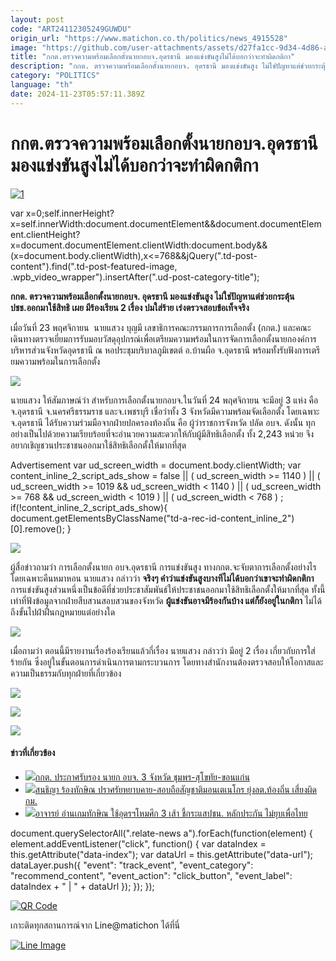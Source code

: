 ```yaml
---
layout: post
code: "ART24112305249GUWDU"
origin_url: "https://www.matichon.co.th/politics/news_4915528"
image: "https://github.com/user-attachments/assets/d27fa1cc-9d34-4d86-a7b0-97a532026667"
title: "กกต.ตรวจความพร้อมเลือกตั้งนายกอบจ.อุดรธานี มองแข่งขันสูงไม่ได้บอกว่าจะทำผิดกติกา"
description: "กกต. ตรวจความพร้อมเลือกตั้งนายกอบจ. อุดรธานี มองแข่งขันสูง ไม่ใช่ปัญหาแต่ช่วยกระตุ้นปชช.ออกมาใช้สิทธิ เผย มีร้องเรียน 2 เรื่อง ปมใส่ร้าย เร่งตรวจสอบข้อเท็จจริง"
category: "POLITICS"
language: "th"
date: 2024-11-23T05:57:11.389Z
---
```


# กกต.ตรวจความพร้อมเลือกตั้งนายกอบจ.อุดรธานี มองแข่งขันสูงไม่ได้บอกว่าจะทำผิดกติกา

[![](https://www.matichon.co.th/wp-content/uploads/2024/11/1-290.jpg "1")](https://www.matichon.co.th/wp-content/uploads/2024/11/1-290.jpg)

var x=0;self.innerHeight?x=self.innerWidth:document.documentElement&&document.documentElement.clientHeight?x=document.documentElement.clientWidth:document.body&&(x=document.body.clientWidth),x<=768&&jQuery(".td-post-content").find(".td-post-featured-image, .wpb\_video\_wrapper").insertAfter(".ud-post-category-title");

**กกต. ตรวจความพร้อมเลือกตั้งนายกอบจ. อุดรธานี มองแข่งขันสูง ไม่ใช่ปัญหาแต่ช่วยกระตุ้น ปชช.ออกมาใช้สิทธิ เผย มีร้องเรียน 2 เรื่อง ปมใส่ร้าย เร่งตรวจสอบข้อเท็จจริง**

เมื่อวันที่ 23 พฤศจิกายน  นายแสวง บุญมี เลขาธิการคณะกรรมการการเลือกตั้ง (กกต.) และคณะ เดินทางตรวจเยี่ยมการรับมอบวัสดุอุปกรณ์เพื่อเตรียมความพร้อมในการจัดการเลือกตั้งนายกองค์การบริหารส่วนจังหวัดอุดรธานี ณ หอประชุมบริบาลภูมิเขตต์ อ.บ้านผือ จ.อุดรธานี พร้อมทั้งรับฟังการเตรียมความพร้อมในการเลือกตั้ง

![](https://www.matichon.co.th/wp-content/uploads/2024/11/1282070_0.jpg)

นายแสวง ให้สัมภาษณ์ว่า สำหรับการเลือกตั้งนายกอบจ.ในวันที่ 24 พฤศจิกายน จะมีอยู่ 3 แห่ง คือ จ.อุดรธานี จ.นครศรีธรรมราช และจ.เพชรบุรี เชื่อว่าทั้ง 3 จังหวัดมีความพร้อมจัดเลือกตั้ง โดยเฉพาะ จ.อุดรธานี ได้รับความร่วมมือจากฝ่ายปกครองท้องถิ่น คือ ผู้ว่าราชการจังหวัด ปลัด อบจ. ดังนั้น ทุกอย่างเป็นไปด้วยความเรียบร้อยที่จะอำนวยความสะดวกให้กับผู้มีสิทธิเลือกตั้ง ทั้ง 2,243 หน่วย จึงอยากเชิญชวนประชาชนออกมาใช้สิทธิเลือกตั้งให้มากที่สุด

Advertisement var ud\_screen\_width = document.body.clientWidth; var content\_inline\_2\_script\_ads\_show = false || ( ud\_screen\_width >= 1140 ) || ( ud\_screen\_width >= 1019 && ud\_screen\_width < 1140 ) || ( ud\_screen\_width >= 768 && ud\_screen\_width < 1019 ) || ( ud\_screen\_width < 768 ) ; if(!content\_inline\_2\_script\_ads\_show){ document.getElementsByClassName("td-a-rec-id-content\_inline\_2")\[0\].remove(); }

![](https://www.matichon.co.th/wp-content/uploads/2024/11/1282072_0.jpg)

ผู้สื่อข่าวถามว่า การเลือกตั้งนายก อบจ.อุดรธานี การแข่งขันสูง ทางกกต.จะจับตาการเลือกตั้งอย่างไร โดยเฉพาะคืนหมาหอน นายแสวง กล่าวว่า **จริงๆ คำว่าแข่งขันสูงบางทีไม่ได้บอกว่าเขาจะทำผิดกติกา** การแข่งขันสูงส่วนหนึ่งเป็นข้อดีที่ช่วยประชาสัมพันธ์ให้ประชาชนออกมาใช้สิทธิเลือกตั้งให้มากที่สุด ทั้งนี้เท่าที่ฟังข้อมูลจากฝ่ายสืบสวนสอบสวนของจังหวัด **ผู้แข่งขันอาจมีร้องกันบ้าง แต่ก็ยังอยู่ในกติกา** ไม่ได้ถึงขั้นไปฝ่าฝืนกฎหมายแต่อย่างใด

![](https://www.matichon.co.th/wp-content/uploads/2024/11/1282073_0.jpg)

เมื่อถามว่า ตอนนี้มีรายงานเรื่องร้องเรียนแล้วกี่เรื่อง นายแสวง กล่าวว่า มีอยู่ 2 เรื่อง เกี่ยวกับการใส่ร้ายกัน ซึ่งอยู่ในขั้นตอนการดำเนินการตามกระบวนการ โดยทางสำนักงานต้องตรวจสอบให้โอกาสและความเป็นธรรมกับทุกฝ่ายที่เกี่ยวข้อง

![](https://www.matichon.co.th/wp-content/uploads/2024/11/1282075_0.jpg)

![](https://www.matichon.co.th/wp-content/uploads/2024/11/1282076_0.jpg)

![](https://www.matichon.co.th/wp-content/uploads/2024/11/1282077_0.jpg)

#### ข่าวที่เกี่ยวข้อง

*   [![](https://www.matichon.co.th/wp-content/uploads/2024/11/abj158.jpg)กกต. ประกาศรับรอง นายก อบจ. 3 จังหวัด ชุมพร-สุโขทัย-ขอนแก่น](https://www.matichon.co.th/politics/news_4909488)
*   [![](https://www.matichon.co.th/wp-content/uploads/2024/11/iiiiiiiii88.jpg)สนธิญา ร้องทักษิณ ปราศรัยหยาบคาย-สอบถือสัญชาติมอนเตเนโกร ยุ่งลต.ท้องถิ่น เสี่ยงผิดกม.](https://www.matichon.co.th/politics/news_4905056)
*   [![](https://www.matichon.co.th/wp-content/uploads/2024/11/LINE_ALBUM_TJ.jpg)อาจารย์ อ่านเกมทักษิณ ใช้อุดรฯโหมศึก 3 เส้า ชี้กระแสปชน. หลักประกัน ไม่ยุบเพื่อไทย](https://www.matichon.co.th/politics/news_4902049)

document.querySelectorAll(".relate-news a").forEach(function(element) { element.addEventListener("click", function() { var dataIndex = this.getAttribute("data-index"); var dataUrl = this.getAttribute("data-url"); dataLayer.push({ "event": "track\_event", "event\_category": "recommend\_content", "event\_action": "click\_button", "event\_label": dataIndex + " | " + dataUrl }); }); });

[![QR Code](https://www.matichon.co.th/wp-content/uploads/2023/07/wob1371z.jpg)](https://lin.ee/ht0nDxX)

เกาะติดทุกสถานการณ์จาก Line@matichon ได้ที่นี่

[![Line Image](https://www.matichon.co.th/wp-content/uploads/2023/07/th.png)](https://lin.ee/ht0nDxX)